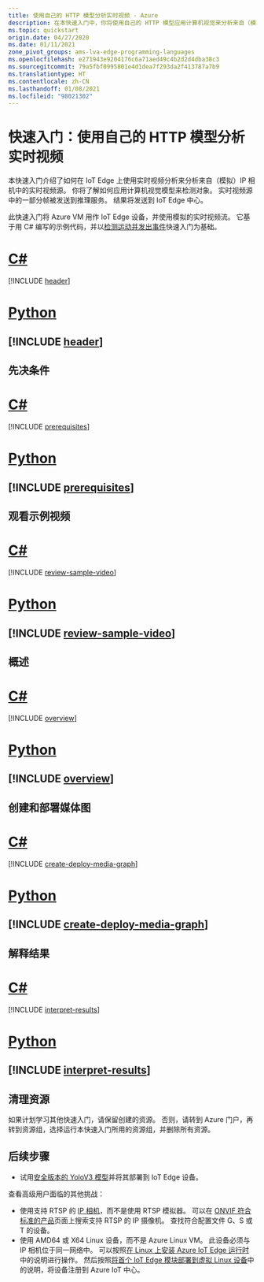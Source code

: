 ```yaml
---
title: 使用自己的 HTTP 模型分析实时视频 - Azure
description: 在本快速入门中，你将使用自己的 HTTP 模型应用计算机视觉来分析来自（模拟）IP 相机的实时视频源。
ms.topic: quickstart
origin.date: 04/27/2020
ms.date: 01/11/2021
zone_pivot_groups: ams-lva-edge-programming-languages
ms.openlocfilehash: e271943e9204176c6a71aed49c4b2d2d4dba38c3
ms.sourcegitcommit: 79a5fbf0995801e4d1dea7f293da2f413787a7b9
ms.translationtype: HT
ms.contentlocale: zh-CN
ms.lasthandoff: 01/08/2021
ms.locfileid: "98021302"
---
```

# <a name="quickstart-analyze-live-video-by-using-your-own-http-model"></a>快速入门：使用自己的 HTTP 模型分析实时视频

本快速入门介绍了如何在 IoT Edge 上使用实时视频分析来分析来自（模拟）IP 相机中的实时视频源。 你将了解如何应用计算机视觉模型来检测对象。 实时视频源中的一部分帧被发送到推理服务。 结果将发送到 IoT Edge 中心。 

此快速入门将 Azure VM 用作 IoT Edge 设备，并使用模拟的实时视频流。 它基于用 C# 编写的示例代码，并以[检测运动并发出事件](detect-motion-emit-events-quickstart.md)快速入门为基础。 

# <a name="c"></a><a name="programming-language-csharp"></a>[C#](#tab/programming-language-csharp)
[!INCLUDE [header](includes/analyze-live-video-your-http-model-quickstart/csharp/header.md)]

# <a name="python"></a><a name="programming-language-python"></a>[Python](#tab/programming-language-python)
[!INCLUDE [header](includes/analyze-live-video-your-http-model-quickstart/python/header.md)]
---

## <a name="prerequisites"></a>先决条件

# <a name="c"></a><a name="programming-language-csharp"></a>[C#](#tab/programming-language-csharp)
[!INCLUDE [prerequisites](includes/analyze-live-video-your-http-model-quickstart/csharp/prerequisites.md)]

# <a name="python"></a><a name="programming-language-python"></a>[Python](#tab/programming-language-python)
[!INCLUDE [prerequisites](includes/analyze-live-video-your-http-model-quickstart/python/prerequisites.md)]
---

## <a name="review-the-sample-video"></a>观看示例视频

# <a name="c"></a><a name="programming-language-csharp"></a>[C#](#tab/programming-language-csharp)
[!INCLUDE [review-sample-video](includes/analyze-live-video-your-http-model-quickstart/csharp/review-sample-video.md)]

# <a name="python"></a><a name="programming-language-python"></a>[Python](#tab/programming-language-python)
[!INCLUDE [review-sample-video](includes/analyze-live-video-your-http-model-quickstart/python/review-sample-video.md)]
---

## <a name="overview"></a>概述

# <a name="c"></a><a name="programming-language-csharp"></a>[C#](#tab/programming-language-csharp)
[!INCLUDE [overview](includes/analyze-live-video-your-http-model-quickstart/csharp/overview.md)]

# <a name="python"></a><a name="programming-language-python"></a>[Python](#tab/programming-language-python)
[!INCLUDE [overview](includes/analyze-live-video-your-http-model-quickstart/python/overview.md)]
---

## <a name="create-and-deploy-the-media-graph"></a>创建和部署媒体图

# <a name="c"></a><a name="programming-language-csharp"></a>[C#](#tab/programming-language-csharp)
[!INCLUDE [create-deploy-media-graph](includes/analyze-live-video-your-http-model-quickstart/csharp/create-deploy-media-graph.md)]

# <a name="python"></a><a name="programming-language-python"></a>[Python](#tab/programming-language-python)
[!INCLUDE [create-deploy-media-graph](includes/analyze-live-video-your-http-model-quickstart/python/create-deploy-media-graph.md)]
---

## <a name="interpret-results"></a>解释结果

# <a name="c"></a><a name="programming-language-csharp"></a>[C#](#tab/programming-language-csharp)
[!INCLUDE [interpret-results](includes/analyze-live-video-your-http-model-quickstart/csharp/interpret-results.md)]

# <a name="python"></a><a name="programming-language-python"></a>[Python](#tab/programming-language-python)
[!INCLUDE [interpret-results](includes/analyze-live-video-your-http-model-quickstart/python/interpret-results.md)]
---

## <a name="clean-up-resources"></a>清理资源

如果计划学习其他快速入门，请保留创建的资源。 否则，请转到 Azure 门户，再转到资源组，选择运行本快速入门所用的资源组，并删除所有资源。

## <a name="next-steps"></a>后续步骤

* 试用[安全版本的 YoloV3 模型](https://github.com/Azure/live-video-analytics/blob/master/utilities/video-analysis/tls-yolov3-onnx/readme.md)并将其部署到 IoT Edge 设备。 

查看高级用户面临的其他挑战：

* 使用支持 RTSP 的 [IP 相机](https://en.wikipedia.org/wiki/IP_camera)，而不是使用 RTSP 模拟器。 可以在 [ONVIF 符合标准的产品](https://www.onvif.org/conformant-products/)页面上搜索支持 RTSP 的 IP 摄像机。 查找符合配置文件 G、S 或 T 的设备。
* 使用 AMD64 或 X64 Linux 设备，而不是 Azure Linux VM。 此设备必须与 IP 相机位于同一网络中。 可以按照[在 Linux 上安装 Azure IoT Edge 运行时](../../iot-edge/how-to-install-iot-edge.md)中的说明进行操作。 然后按照[将首个 IoT Edge 模块部署到虚拟 Linux 设备](../../iot-edge/quickstart-linux.md)中的说明，将设备注册到 Azure IoT 中心。
